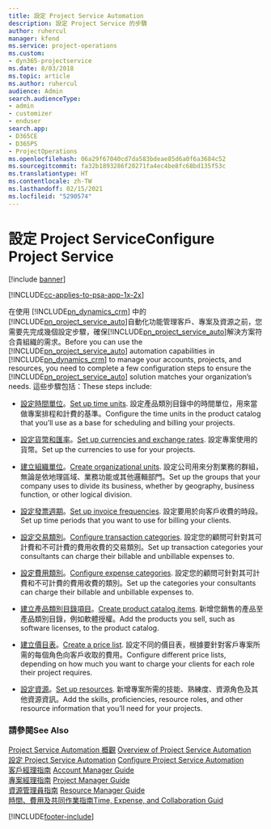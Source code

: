 ```yaml
---
title: 設定 Project Service Automation
description: 設定 Project Service 的步驟
author: ruhercul
manager: kfend
ms.service: project-operations
ms.custom:
- dyn365-projectservice
ms.date: 8/03/2018
ms.topic: article
ms.author: ruhercul
audience: Admin
search.audienceType:
- admin
- customizer
- enduser
search.app:
- D365CE
- D365PS
- ProjectOperations
ms.openlocfilehash: 06a29f67040cd7da583bdeae85d6a0f6a3684c52
ms.sourcegitcommit: fa32b1893286f20271fa4ec4be8fc68bd135f53c
ms.translationtype: HT
ms.contentlocale: zh-TW
ms.lasthandoff: 02/15/2021
ms.locfileid: "5290574"
---
```

# <a name="configure-project-service"></a><span data-ttu-id="a8a30-103">設定 Project Service</span><span class="sxs-lookup"><span data-stu-id="a8a30-103">Configure Project Service</span></span>

[!include [banner](../includes/psa-now-project-operations.md)]

[!INCLUDE[cc-applies-to-psa-app-1x-2x](../includes/cc-applies-to-psa-app-1x-2x.md)]

<span data-ttu-id="a8a30-104">在使用 [!INCLUDE[pn_dynamics_crm](../includes/pn-dynamics-crm.md)] 中的[!INCLUDE[pn_project_service_auto](../includes/pn-project-service-auto.md)]自動化功能管理客戶、專案及資源之前，您需要先完成幾個設定步驟，確保[!INCLUDE[pn_project_service_auto](../includes/pn-project-service-auto.md)]解決方案符合貴組織的需求。</span><span class="sxs-lookup"><span data-stu-id="a8a30-104">Before you can use the [!INCLUDE[pn_project_service_auto](../includes/pn-project-service-auto.md)] automation capabilities in [!INCLUDE[pn_dynamics_crm](../includes/pn-dynamics-crm.md)] to manage your accounts, projects, and resources, you need to complete a few configuration steps to ensure the [!INCLUDE[pn_project_service_auto](../includes/pn-project-service-auto.md)] solution matches your organization’s needs.</span></span> <span data-ttu-id="a8a30-105">這些步驟包括：</span><span class="sxs-lookup"><span data-stu-id="a8a30-105">These steps include:</span></span>  
  
-   <span data-ttu-id="a8a30-106">[設定時間單位](../psa/set-up-time-units.md)。</span><span class="sxs-lookup"><span data-stu-id="a8a30-106">[Set up time units](../psa/set-up-time-units.md).</span></span> <span data-ttu-id="a8a30-107">設定產品類別目錄中的時間單位，用來當做專案排程和計費的基準。</span><span class="sxs-lookup"><span data-stu-id="a8a30-107">Configure the time units in the product catalog that you’ll use as a base for scheduling and billing your projects.</span></span>  
  
-   <span data-ttu-id="a8a30-108">[設定貨幣和匯率](../psa/set-up-currencies-exchange-rates.md)。</span><span class="sxs-lookup"><span data-stu-id="a8a30-108">[Set up currencies and exchange rates](../psa/set-up-currencies-exchange-rates.md).</span></span> <span data-ttu-id="a8a30-109">設定專案使用的貨幣。</span><span class="sxs-lookup"><span data-stu-id="a8a30-109">Set up the currencies to use for your projects.</span></span>  
  
-   <span data-ttu-id="a8a30-110">[建立組織單位](../psa/create-organizational-units.md)。</span><span class="sxs-lookup"><span data-stu-id="a8a30-110">[Create organizational units](../psa/create-organizational-units.md).</span></span> <span data-ttu-id="a8a30-111">設定公司用來分割業務的群組，無論是依地理區域、業務功能或其他邏輯部門。</span><span class="sxs-lookup"><span data-stu-id="a8a30-111">Set up the groups that your company uses to divide its business, whether by geography, business function, or other logical division.</span></span>  
  
-   <span data-ttu-id="a8a30-112">[設定發票週期](../psa/set-up-invoice-frequencies.md)。</span><span class="sxs-lookup"><span data-stu-id="a8a30-112">[Set up invoice frequencies](../psa/set-up-invoice-frequencies.md).</span></span> <span data-ttu-id="a8a30-113">設定要用於向客戶收費的時段。</span><span class="sxs-lookup"><span data-stu-id="a8a30-113">Set up time periods that you want to use for billing your clients.</span></span>  
  
-   <span data-ttu-id="a8a30-114">[設定交易類別](../psa/configure-transaction-categories.md)。</span><span class="sxs-lookup"><span data-stu-id="a8a30-114">[Configure transaction categories](../psa/configure-transaction-categories.md).</span></span> <span data-ttu-id="a8a30-115">設定您的顧問可針對其可計費和不可計費的費用收費的交易類別。</span><span class="sxs-lookup"><span data-stu-id="a8a30-115">Set up transaction categories your consultants can charge their billable and unbillable expenses to.</span></span>  
  
-   <span data-ttu-id="a8a30-116">[設定費用類別](../psa/configure-expense-categories.md)。</span><span class="sxs-lookup"><span data-stu-id="a8a30-116">[Configure expense categories](../psa/configure-expense-categories.md).</span></span> <span data-ttu-id="a8a30-117">設定您的顧問可針對其可計費和不可計費的費用收費的類別。</span><span class="sxs-lookup"><span data-stu-id="a8a30-117">Set up the categories your consultants can charge their billable and unbillable expenses to.</span></span>  
  
-   <span data-ttu-id="a8a30-118">[建立產品類別目錄項目](../psa/create-product-catalog-items.md)。</span><span class="sxs-lookup"><span data-stu-id="a8a30-118">[Create product catalog items](../psa/create-product-catalog-items.md).</span></span> <span data-ttu-id="a8a30-119">新增您銷售的產品至產品類別目錄，例如軟體授權。</span><span class="sxs-lookup"><span data-stu-id="a8a30-119">Add the products you sell, such as software licenses, to the product catalog.</span></span>  
  
-   <span data-ttu-id="a8a30-120">[建立價目表](../psa/create-price-list.md)。</span><span class="sxs-lookup"><span data-stu-id="a8a30-120">[Create a price list](../psa/create-price-list.md).</span></span> <span data-ttu-id="a8a30-121">設定不同的價目表，根據要針對客戶專案所需的每個角色向客戶收取的費用。</span><span class="sxs-lookup"><span data-stu-id="a8a30-121">Configure different price lists, depending on how much you want to charge your clients for each role their project requires.</span></span>  
  
-   <span data-ttu-id="a8a30-122">[設定資源](../psa/set-up-resources.md)。</span><span class="sxs-lookup"><span data-stu-id="a8a30-122">[Set up resources](../psa/set-up-resources.md).</span></span> <span data-ttu-id="a8a30-123">新增專案所需的技能、熟練度、資源角色及其他資源資訊。</span><span class="sxs-lookup"><span data-stu-id="a8a30-123">Add the skills, proficiencies, resource roles, and other resource information that you’ll need for your projects.</span></span>  
  
### <a name="see-also"></a><span data-ttu-id="a8a30-124">請參閱</span><span class="sxs-lookup"><span data-stu-id="a8a30-124">See Also</span></span>  
 <span data-ttu-id="a8a30-125">[Project Service Automation 概觀](../psa/overview.md) </span><span class="sxs-lookup"><span data-stu-id="a8a30-125">[Overview of Project Service Automation](../psa/overview.md) </span></span>  
 <span data-ttu-id="a8a30-126">[設定 Project Service Automation](../psa/configure.md) </span><span class="sxs-lookup"><span data-stu-id="a8a30-126">[Configure Project Service Automation](../psa/configure.md) </span></span>  
 <span data-ttu-id="a8a30-127">[客戶經理指南](../psa/account-manager-guide.md) </span><span class="sxs-lookup"><span data-stu-id="a8a30-127">[Account Manager Guide](../psa/account-manager-guide.md) </span></span>  
 <span data-ttu-id="a8a30-128">[專案經理指南](../psa/project-manager-guide.md) </span><span class="sxs-lookup"><span data-stu-id="a8a30-128">[Project Manager Guide](../psa/project-manager-guide.md) </span></span>  
 <span data-ttu-id="a8a30-129">[資源管理員指南](../psa/resource-manager-guide.md) </span><span class="sxs-lookup"><span data-stu-id="a8a30-129">[Resource Manager Guide](../psa/resource-manager-guide.md) </span></span>  
 [<span data-ttu-id="a8a30-130">時間、費用及共同作業指南</span><span class="sxs-lookup"><span data-stu-id="a8a30-130">Time, Expense, and Collaboration Guid</span></span>](../psa/time-expense-collaboration-guide.md)


[!INCLUDE[footer-include](../includes/footer-banner.md)]